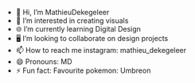 - 👋 Hi, I’m MathieuDekegeleer
- 👀 I’m interested in creating visuals
- 🌐 I’m currently learning Digital Design
- 🖥️ I’m looking to collaborate on design projects
- 📫 How to reach me instagram: mathieu_dekegeleer 
- 😄 Pronouns: MD
- ⚡ Fun fact: Favourite pokemon: Umbreon

<!---
MathieuDekegeleer/MathieuDekegeleer is a ✨ special ✨ repository because its `README.md` (this file) appears on your GitHub profile.
You can click the Preview link to take a look at your changes.
--->
